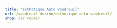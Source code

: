 ```yaml
---
title: "Esthétique Auto Vaudreuil"
url: /vaudreuil-dorion/esthetique-auto-vaudreuil/
shop: car repair
---
```

